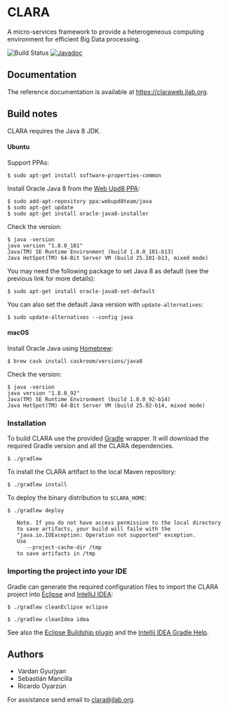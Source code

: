 # CLARA

A micro-services framework to provide a heterogeneous computing environment for efficient
Big Data processing.

![Build Status](https://github.com/JeffersonLab/clara-java/workflows/Clara%20CI/badge.svg)
[![Javadoc](https://img.shields.io/badge/javadoc-4.3--SNAPSHOT-blue.svg?style=flat)](https://claraweb.jlab.org/clara/api/java/v4.3)


## Documentation

The reference documentation is available at <https://claraweb.jlab.org>.


## Build notes

CLARA requires the Java 8 JDK.

#### Ubuntu

Support PPAs:

    $ sudo apt-get install software-properties-common

Install Oracle Java 8 from the
[Web Upd8 PPA](http://www.webupd8.org/2012/09/install-oracle-java-8-in-ubuntu-via-ppa.html):

    $ sudo add-apt-repository ppa:webupd8team/java
    $ sudo apt-get update
    $ sudo apt-get install oracle-java8-installer

Check the version:

    $ java -version
    java version "1.8.0_101"
    Java(TM) SE Runtime Environment (build 1.8.0_101-b13)
    Java HotSpot(TM) 64-Bit Server VM (build 25.101-b13, mixed mode)

You may need the following package to set Java 8 as default
(see the previous link for more details):

    $ sudo apt-get install oracle-java8-set-default

You can also set the default Java version with `update-alternatives`:

    $ sudo update-alternatives --config java

#### macOS

Install Oracle Java using [Homebrew](https://brew.sh/):

    $ brew cask install caskroom/versions/java8

Check the version:

    $ java -version
    java version "1.8.0_92"
    Java(TM) SE Runtime Environment (build 1.8.0_92-b14)
    Java HotSpot(TM) 64-Bit Server VM (build 25.92-b14, mixed mode)


### Installation

To build CLARA use the provided [Gradle](https://gradle.org/) wrapper.
It will download the required Gradle version and all the CLARA dependencies.

    $ ./gradlew

To install the CLARA artifact to the local Maven repository:

    $ ./gradlew install

To deploy the binary distribution to `$CLARA_HOME`:

    $ ./gradlew deploy

```
   Note. If you do not have access permission to the local directory
   to save artifacts, your build will faile with the
   "java.io.IOException: Operation not supported" exception.
   Use
      --project-cache-dir /tmp
   to save artifacts in /tmp
```

### Importing the project into your IDE

Gradle can generate the required configuration files to import the CLARA
project into [Eclipse](https://eclipse.org/ide/) and
[IntelliJ IDEA](https://www.jetbrains.com/idea/):

    $ ./gradlew cleanEclipse eclipse

    $ ./gradlew cleanIdea idea

See also the [Eclipse Buildship plugin](http://www.vogella.com/tutorials/EclipseGradle/article.html)
and the [Intellij IDEA Gradle Help](https://www.jetbrains.com/help/idea/2016.2/gradle.html).


## Authors

* Vardan Gyurjyan
* Sebastián Mancilla
* Ricardo Oyarzún

For assistance send email to [clara@jlab.org](mailto:clara@jlab.org).
